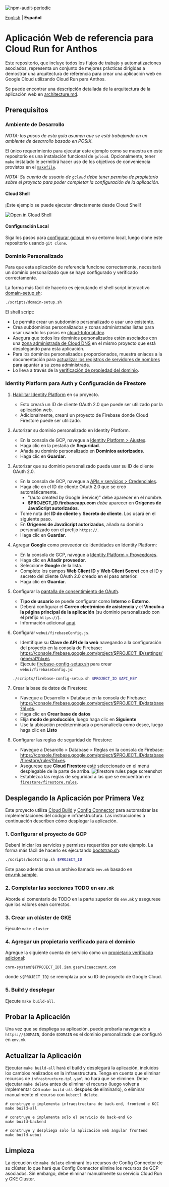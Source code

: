 ![npm-audit-periodic](https://github.com/GoogleCloudPlatform/cloud-run-anthos-reference-web-app/workflows/npm-audit-periodic/badge.svg)

[English](../README.md) | **Español**

# Aplicación Web de referencia para Cloud Run for Anthos

Este repositorio, que incluye todos los flujos de trabajo y automatizaciones asociados,
representa un conjunto de mejores prácticas dirigidas a demostrar una arquitectura
de referencia para crear una aplicación web en Google Cloud utilizando Cloud Run
para Anthos.

Se puede encontrar una descripción detallada de la arquitectura de la aplicación
web en [architecture.md][].

## Prerequisitos

### Ambiente de Desarrollo

*NOTA: los pasos de esta guía asumen que se está trabajando en un ambiente de desarrollo
basado en POSIX.*

El único requerimiento para ejecutar este ejemplo como se muestra en este repositorio
es una instalación funcional de `gcloud`. Opcionalmente, tener `make` instalado le
permitirá hacer uso de los objetivos de conveniencia provistos en el [`makefile`][].

*NOTA: Su cuenta de usuario de `gcloud` debe tener
[permiso de propietario][Owner permission] sobre el proyecto para poder completar
la configuración de la aplicación.*

#### Cloud Shell

¡Este ejemplo se puede ejecutar directamente desde Cloud Shell!

[![Open in Cloud Shell](https://gstatic.com/cloudssh/images/open-btn.svg)](https://ssh.cloud.google.com/cloudshell/editor?cloudshell_git_repo=https%3A%2F%2Fgithub.com%2FGoogleCloudPlatform%2Fcloud-run-anthos-reference-web-app&cloudshell_git_branch=main)

#### Configuración Local

Siga los pasos para [configurar gcloud][set up gcloud] en su entorno local,
luego clone este repositorio usando `git clone`.

### Dominio Personalizado

Para que esta aplicación de referencia funcione correctamente, necesitará un
dominio personalizado que se haya configurado y verificado correctamente.

La forma más fácil de hacerlo es ejecutando el shell script interactivo [domain-setup.sh][]:

```bash
./scripts/domain-setup.sh
```

El shell script:

* Le permite crear un subdominio personalizado o usar uno existente.
* Crea subdominios personalizados y zonas administradas listas para usar usando
  los pasos en [cloud-tutorial.dev][].
* Asegura que todos los dominios personalizados estén asociados con una
  [zona administrada de Cloud DNS][Cloud DNS Managed Zone] en el mismo proyecto
  que está desplegando para esta aplicación.
* Para los dominios personalizados proporcionados, muestra enlaces a la documentación
  para [actualizar los registros de servidores de nombres][update name server records]
  para apuntar a su zona administrada.
* Lo lleva a través de la
  [verificación de propiedad del dominio][domain ownership verification].

### Identity Platform para Auth y Configuración de Firestore

1. [Habilitar Identity Platform][Enable Identity Platform] en su proyecto.
   * Esto creará un ID de cliente OAuth 2.0 que puede ser utilizado por la
     aplicación web.
   * Adicionalmente, creará un proyecto de Firebase donde Cloud Firestore puede
     ser utilizado.

1. Autorizar su dominio personalizado en Identity Platform.
   * En la consola de GCP, navegue a
     [Identity Platform > Ajustes][Identity Platform > Settings].
   * Haga clic en la pestaña de **Seguridad**.
   * Añada su dominio personalizado en **Dominios autorizados**.
   * Haga clic en **Guardar**.

1. Autorizar que su dominio personalizado pueda usar su ID de cliente OAuth 2.0.
   * En la consola de GCP, navegue a
     [APIs y servicios > Credenciales][APIs & Services > Credentials].
   * Haga clic en el ID de cliente OAuth 2.0 que se creó automáticamente.
     * "(auto created by Google Service)" debe aparecer en el nombre.
     * **$PROJECT_ID.firebaseapp.com** _debe_ aparecer en
       **Orígenes de JavaScript autorizados**.
   * Tome nota del **ID de cliente** y **Secreto de cliente**.
     Los usará en el siguiente paso.
   * En **Orígenes de JavaScript autorizados**,
     añada su dominio personalizado con el prefijo `https://`.
   * Haga clic en **Guardar**.

1. Agregar **Google** como proveedor de identidades en Identity Platform:
   * En la consola de GCP, navegue a
     [Identity Platform > Proveedores][Identity Platform > Providers].
   * Haga clic en **Añadir proveedor**.
   * Seleccione **Google** de la lista.
   * Complete los campos **Web Client ID** y **Web Client Secret** con
     el ID y secreto del cliente OAuth 2.0 creado en el paso anterior.
   * Haga clic en **Guardar**.

1. Configurar la [pantalla de consentimiento de OAuth][OAuth consent screen].
   * **Tipo de usuario** se puede configurar como **Interno** o **Externo**.
   * Deberá configurar el **Correo electrónico de asistencia** y el
     **Vínculo a la página principal de la aplicación**
     (su dominio personalizado con el prefijo `https://`).
   * Información adicional
     [aquí](https://support.google.com/cloud/answer/6158849?hl=es#userconsent).

1. Configurar `webui/firebaseConfig.js`.
   * Identifique su **Clave de API de la web** navegando a la configuración del
     proyecto en la consola de Firebase:
     <https://console.firebase.google.com/project/$PROJECT_ID/settings/general?hl=es>
   * Ejecute [firebase-config-setup.sh][] para crear `webui/firebaseConfig.js`:

   ```bash
   ./scripts/firebase-config-setup.sh $PROJECT_ID $API_KEY
   ```

1. Crear la base de datos de Firestore:
   * Navegue a Desarrollo > Database en la consola de Firebase:
     <https://console.firebase.google.com/project/$PROJECT_ID/database?hl=es>.
   * Haga clic en **Crear base de datos**
   * Elija **modo de producción**, luego haga clic en **Siguiente**
   * Use la ubicación predeterminada o personalícela como desee,
     luego haga clic en **Listo**

1. Configurar las reglas de seguridad de Firestore:
   * Navegue a Desarollo > Database > Reglas en la consola de Firebase:
     <https://console.firebase.google.com/project/$PROJECT_ID/database/firestore/rules?hl=es>.
   * Asegurese que **Cloud Firestore** esté seleccionado en el menú desplegable
     de la parte de arriba.
     ![firestore rules page screenshot][]
   * Establezca las reglas de seguridad a las que se encuentran en [`firestore/firestore.rules`][].

## Desplegando la Aplicación por Primera Vez

Este proyecto utiliza [Cloud Build][] y [Config Connector][] para automatizar
las implementaciones del código e infraestructura.
Las instrucciones a continuación describen cómo desplegar la aplicación.

### 1. Configurar el proyecto de GCP

Deberá iniciar los servicios y permisos requeridos por este ejemplo.
La forma más fácil de hacerlo es ejecutando [bootstrap.sh][]:

```bash
./scripts/bootstrap.sh $PROJECT_ID
```

Este paso además crea un archivo llamado `env.mk` basado en [env.mk.sample](env.mk.sample).

### 2. Completar las secciones TODO en `env.mk`

Aborde el comentario de TODO en la parte superior de `env.mk` y asegurese que
los valores sean correctos.

### 3. Crear un clúster de GKE

Ejecute `make cluster`

### 4. Agregar un propietario verificado para el dominio

Agregue la siguiente cuenta de servicio como un
[propietario verificado adicional][additional verified owner]:

`cnrm-system@${PROJECT_ID}.iam.gserviceaccount.com`

donde `${PROJECT_ID}` se reemplaza por su ID de proyecto de Google Cloud.

### 5. Build y desplegar

Ejecute `make build-all`.

## Probar la Aplicación

Una vez que se despliega su aplicación, puede probarla navegando a `https://$DOMAIN`,
donde `$DOMAIN` es el dominio personalizado que configuró en `env.mk`.

## Actualizar la Aplicación

Ejecutar `make build-all` hará el build y desplegará la aplicación, incluidos
los cambios realizados en la infraestructura. Tenga en cuenta que eliminar
recursos de `infrastructure-tpl.yaml` no hará que se eliminen. Debe ejecutar
`make delete` antes de eliminar el recurso (luego volver a implementar con
`make build-all` después de eliminarlo), o eliminar manualmente el recurso con
`kubectl delete`.

```shell
# construye e implementa infraestructura de back-end, frontend e KCC
make build-all

# construye e implementa solo el servicio de back-end Go
make build-backend

# construye y despliega solo la aplicación web angular frontend
make build-webui
```

## Limpieza

La ejecución de `make delete` eliminará los recursos de Config Connector de su
clúster, lo que hará que Config Connector elimine los recursos de GCP
asociados. Sin embargo, debe eliminar manualmente su servicio Cloud Run y ​​GKE Cluster.

[APIs & Services > Credentials]: https://console.cloud.google.com/apis/credentials
[Cloud Build]: https://cloud.google.com/cloud-build/docs
[Config Connector]: https://cloud.google.com/config-connector/docs
[Cloud DNS Managed Zone]: https://cloud.google.com/dns/zones
[update name server records]: https://cloud.google.com/dns/docs/migrating#update_your_registrars_name_server_records
[domain ownership verification]: https://cloud.google.com/storage/docs/domain-name-verification#verification
[additional verified owner]: https://cloud.google.com/storage/docs/domain-name-verification?_ga=2.256052552.-234301672.1582050261#additional_verified_owners
[Enable Identity Platform]: https://console.cloud.google.com/marketplace/details/google-cloud-platform/customer-identity
[Identity Platform > Providers]: https://console.cloud.google.com/customer-identity/providers
[Identity Platform quickstart guide]: https://cloud.google.com/identity-platform/docs/quickstart-email-password#sign_the_user_in
[Identity Platform page in the GCP console]: https://console.cloud.google.com/marketplace/details/google-cloud-platform/customer-identity
[OAuth consent screen]: https://console.cloud.google.com/apis/credentials/consent
[Identity Platform > Settings]: https://console.cloud.google.com/customer-identity/settings
[Setting up OAuth 2.0 guide]: https://support.google.com/cloud/answer/6158849?hl=en
[set up gcloud]: https://cloud.google.com/sdk/docs
[Owner permission]: https://console.cloud.google.com/iam-admin/roles/details/roles%3Cowner
[cloud-tutorial.dev]: https://cloud-tutorial.dev/
[`makefile`]: ../makefile
[architecture.md]: architecture_sp.md
[bootstrap.sh]: ../scripts/bootstrap.sh
[firebase-config-setup.sh]: ../scripts/firebase-config-setup.sh
[domain-setup.sh]: ../scripts/domain-setup.sh
[firestore rules page screenshot]: img/firestore_rules_page.png
[`firestore/firestore.rules`]: ../firestore/firestore.rules
